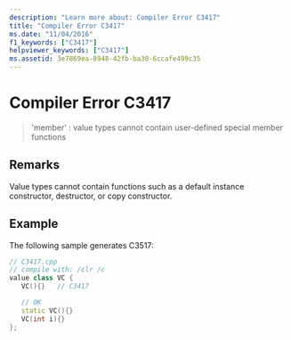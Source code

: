 ```yaml
---
description: "Learn more about: Compiler Error C3417"
title: "Compiler Error C3417"
ms.date: "11/04/2016"
f1_keywords: ["C3417"]
helpviewer_keywords: ["C3417"]
ms.assetid: 3e7869ea-8948-42fb-ba30-6ccafe499c35
---
```

# Compiler Error C3417

> 'member' : value types cannot contain user-defined special member functions

## Remarks

Value types cannot contain functions such as a default instance constructor, destructor, or copy constructor.

## Example

The following sample generates C3517:

```cpp
// C3417.cpp
// compile with: /clr /c
value class VC {
   VC(){}   // C3417

   // OK
   static VC(){}
   VC(int i){}
};
```
